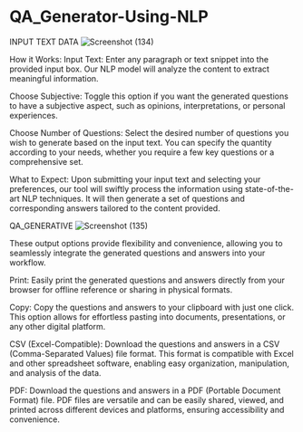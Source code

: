 # QA_Generator-Using-NLP
INPUT TEXT DATA
![Screenshot (134)](https://github.com/Mahadhanalakshmi123/QA_Generator-Using-NLP/assets/96356800/c347133b-ade9-4334-b328-9c1dd2b7ae4a)


How it Works:
Input Text:
Enter any paragraph or text snippet into the provided input box. Our NLP model will analyze the content to extract meaningful information.

Choose Subjective:
Toggle this option if you want the generated questions to have a subjective aspect, such as opinions, interpretations, or personal experiences.

Choose Number of Questions:
Select the desired number of questions you wish to generate based on the input text. You can specify the quantity according to your needs, whether you require a few key questions or a comprehensive set.

What to Expect:
Upon submitting your input text and selecting your preferences, our tool will swiftly process the information using state-of-the-art NLP techniques. It will then generate a set of questions and corresponding answers tailored to the content provided. 

QA_GENERATIVE
![Screenshot (135)](https://github.com/Mahadhanalakshmi123/QA_Generator-Using-NLP/assets/96356800/7e07822a-256d-4045-afc4-f743859af122)

These output options provide flexibility and convenience, allowing you to seamlessly integrate the generated questions and answers into your workflow. 

Print: Easily print the generated questions and answers directly from your browser for offline reference or sharing in physical formats.

Copy: Copy the questions and answers to your clipboard with just one click. This option allows for effortless pasting into documents, presentations, or any other digital platform.

CSV (Excel-Compatible): Download the questions and answers in a CSV (Comma-Separated Values) file format. This format is compatible with Excel and other spreadsheet software, enabling easy organization, manipulation, and analysis of the data.

PDF: Download the questions and answers in a PDF (Portable Document Format) file. PDF files are versatile and can be easily shared, viewed, and printed across different devices and platforms, ensuring accessibility and convenience.
